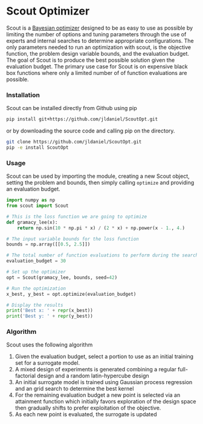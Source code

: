 # Scout Optimizer

Scout is a [Bayesian optimizer](https://en.wikipedia.org/wiki/Bayesian_optimization_) designed to be as easy to use as possible by limiting the number of options and tuning parameters through the use of experts and internal searches to determine appropriate configurations. The only parameters needed to run an optimization with scout, is the objective function, the problem design variable bounds, and the evaluation budget. The goal of Scout is to produce the best possible solution given the evaluation budget. The primary use case for Scout is on expensive black box functions where only a limited number of of function evaluations are possible.

### Installation

Scout can be installed directly from Github using pip

```bash
pip install git+https://github.com/jldaniel/ScoutOpt.git
``` 

or by downloading the source code and calling pip on the directory.

```bash
git clone https://github.com/jldaniel/ScoutOpt.git
pip -e install ScoutOpt
```

### Usage

Scout can be used by importing the module, creating a new Scout object, setting the problem and bounds, then simply calling `optimize` and providing an evaluation budget.

```python
import numpy as np
from scout import Scout

# This is the loss function we are going to optimize
def gramacy_lee(x):
    return np.sin(10 * np.pi * x) / (2 * x) + np.power(x - 1., 4.)

# The input variable bounds for the loss function
bounds = np.array([[0.5, 2.5]])

# The total number of function evaluations to perform during the search
evaluation_budget = 30

# Set up the optimizer
opt = Scout(gramacy_lee, bounds, seed=42)

# Run the optimization
x_best, y_best = opt.optimize(evaluation_budget)

# Display the results
print('Best x: ' + repr(x_best))
print('Best y: ' + repr(y_best))
```

### Algorithm

Scout uses the following algorithm

1. Given the evaluation budget, select a portion to use as an initial training set for a surrogate model.
2. A mixed design of experiments is generated combining a regular full-factorial design and a random latin-hypercube design
3. An initial surrogate model is trained using Gaussian process regression and an grid search to determine the best kernel
4. For the remaining evaluation budget a new point is selected via an attainment function which initially favors exploration of the design space then gradually shifts to prefer exploitation of the objective.
5. As each new point is evaluated, the surrogate is updated
